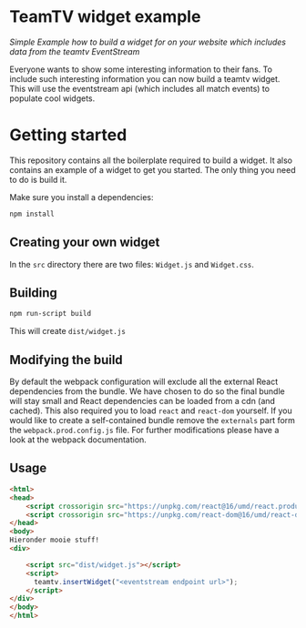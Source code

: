 # TeamTV widget example

_Simple Example how to build a widget for on your website which includes data from the teamtv EventStream_

Everyone wants to show some interesting information to their fans. To include such interesting information you can now build a teamtv widget. This will use the eventstream api (which includes all match events) to populate cool widgets. 

# Getting started

This repository contains all the boilerplate required to build a widget. It also contains an example of a widget to get you started. The only thing you need to do is build it.

Make sure you install a dependencies:
```bash
npm install
```

## Creating your own widget

In the `src` directory there are two files: `Widget.js` and `Widget.css`. 


## Building

```bash
npm run-script build
```
This will create `dist/widget.js`

## Modifying the build

By default the webpack configuration will exclude all the external React dependencies from the bundle. We have chosen to do so the final bundle will stay small and React dependencies can be loaded from a cdn (and cached). This also required you to load `react` and `react-dom` yourself.
If you would like to create a self-contained bundle remove the `externals` part form the `webpack.prod.config.js` file.
For further modifications please have a look at the webpack documentation.

## Usage

```html
<html>
<head>
    <script crossorigin src="https://unpkg.com/react@16/umd/react.production.min.js"></script>
    <script crossorigin src="https://unpkg.com/react-dom@16/umd/react-dom.production.min.js"></script>
</head>
<body>
Hieronder mooie stuff!
<div>

    <script src="dist/widget.js"></script>
    <script>
      teamtv.insertWidget("<eventstream endpoint url>");
    </script>
</div>
</body>
</html>


```
